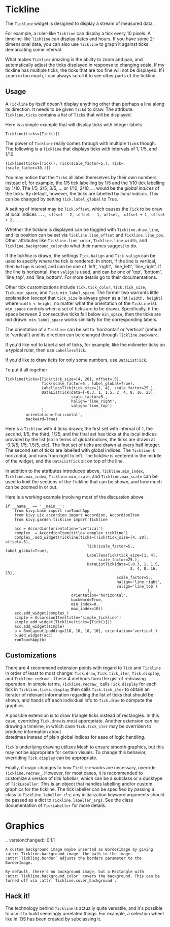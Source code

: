 Tickline
========

The `Tickline` widget is designed to display a stream of measured data.

For example, a ruler-like `Tickline` can 
display a tick every 10 pixels. A timeline-like `Tickline` can display
dates and hours. If you have some 2-dimensional data, you can also use 
`Tickline` to graph it against ticks demarcating some interval.

What makes `Tickline` amazing is the ability to zoom and pan, and 
automatically adjust the ticks displayed in response to changing scale. 
If my tickline has multiple ticks, the ticks that are too fine will not 
be displayed. If I zoom in too much, I can always scroll it to see other parts 
of the tickline.

Usage
-----

A `Tickline` by itself doesn't display anything other than perhaps
a line along its direction. It needs to be given `Tick`s to draw. The
attribute `Tickline.ticks` contains a list of `Tick`s that will
be displayed. 

Here is a simple example that will display ticks with integer labels

    Tickline(ticks=[Tick()])

The power of `Tickline` really comes through with multiple `Tick`s
though. The following is a `Tickline` that displays ticks with intervals
of 1, 1/5, and 1/10

    Tickline(ticks=[Tick(), Tick(scale_factor=5.), Tick=(scale_factor=10.)])
    
You may notice that the `Tick`s all label themselves by their *own* 
numbers, instead of, for example, the 1/5 tick labelling by 1/5 and the 1/10
tick labelling by 1/10. The 1/5, 2/5, 3/5, ... or 1/10, 2/10, ... would be
the *global indices* of the ticks. By default, however, the ticks are labelled
by *local indices*. This can be changed by setting `Tick.label_global` 
to True. 

A setting of interest may be `Tick.offset`, which causes the `Tick`
to be draw at local indices ``..., offset - 2, offset - 1, offset, 
offset + 1, offset + 2, ...``.

Whether the tick*line* is displayed can be toggled with 
`Tickline.draw_line`, and its position can be set via
`Tickline.line_offset` and `Tickline.line_pos`. Other attributes
like `Tickline.line_color`, `Tickline.line_width`, 
and `Tickline.background_color` do what their names suggest to do.

If the tick*line* is drawn, the settings `Tick.halign` and 
`Tick.valign` can be used to specify where the tick is rendered. In short,
if the line is vertical, then ``halign`` is used, and can be one of
'left', 'right', 'line_left', 'line_right'. If the line is horizontal, then
``valign`` is used, and can be one of 'top', 'bottom', 'line_top', 
and 'line_bottom'. For more details go to their documentations.

Other tick customizations include `Tick.tick_color`, 
`Tick.tick_size`, `Tick.min_space`, and `Tick.min_label_space`.
The former two warrants little explanation (except that ``tick_size`` is
always given as a list ``[width, height]`` where ``width < height``, no matter
what the orientation of the `Tickline` is). ``min_space`` controls
when a set of ticks are to be drawn. Specifically, if the space between 2 
consecutive ticks fall below ``min_space``, then the ticks are not drawn.
``min_label_space`` works similarly for the corresponding labels.

The orientation of a `Tickline` can be set to 'horizontal' or 'vertical'
(default to 'vertical') and its direction can be changed through 
`Tickline.backward`.

If you'd like not to label a set of ticks, for example, like the milimeter ticks
on a typical ruler, then use `LabellessTick`. 

If you'd like to draw ticks for only some numbers, use `DataListTick`.

To put it all together

    Tickline(ticks=[Tick(tick_size=[4, 20], offset=.5),
                    Tick(scale_factor=5., label_global=True),
                    LabellessTick(tick_size=[1, 4], scale_factor=25.),
                    DataListTick(data=[-0.3, 1, 1.5, 2, 4, 8, 16, 23],
                                 scale_factor=5.,
                                 halign='line_right',
                                 valign='line_top')
                    ],
             orientation='horizontal',
             backward=True)
            
Here's a `Tickline` with 4 ticks drawn; 
the first set with interval of 1, the second, 1/5, the third, 1/25, and
the final set has ticks at the local indices provided by the list (so in
terms of global indices, the ticks are drawn at -0.3/5, 1/5, 1.5/5, etc).
The first set of ticks are drawn at every half integer. The second set of
ticks are labelled with global indices. The `Tickline` is horizontal,
and runs from right to left. The tick*line* is centered in the middle of the
widget, and the `DataListTick` sit on top of the line.

In addition to the attributes introduced above, `Tickline.min_index`,
`Tickline.max_index`, `Tickline.min_scale`, and 
`Tickline.max_scale` can be used to limit the sections of the Tickline
that can be shown, and how much can be zoomed in or out.

Here is a working example involving most of the discussion above

	if __name__ == '__main__':
	    from kivy.base import runTouchApp
	    from kivy.uix.accordion import Accordion, AccordionItem
	    from kivy.garden.tickline import Tickline
	    
	    acc = Accordion(orientation='vertical')
	    complex_ = AccordionItem(title='complex_tickline')
	    complex_.add_widget(Tickline(ticks=[Tick(tick_size=[4, 20], offset=.5),
	                                    Tick(scale_factor=5., label_global=True),
	                                    LabellessTick(tick_size=[1, 4],
	                                         scale_factor=25.),
	                                    DataListTick(data=[-0.3, 1, 1.5,
	                                                       2, 4, 8, 16, 23],
	                                                 scale_factor=5.,
	                                                 halign='line_right',
	                                                 valign='line_top')
	                                    ],
	                             orientation='horizontal',
	                             backward=True,
	                             min_index=0,
	                             max_index=10))
	    acc.add_widget(complex_)
	    simple = AccordionItem(title='simple_tickline')
	    simple.add_widget(Tickline(ticks=[Tick()]))
	    acc.add_widget(simple)
	    b = BoxLayout(padding=[10, 10, 10, 10], orientation='vertical')
	    b.add_widget(acc)
	    runTouchApp(b)

Customizations
--------------

There are 4 recommend extension points with regard to `Tick` and
`Tickline` in order of least to most change:
`Tick.draw`, `Tick.tick_iter`, `Tick.display`, and 
`Tickline.redraw_`. These 4 methods form the gist of redrawing operation.
In simple terms, `Tickline.redraw_` calls `Tick.display` for each
tick in `Tickline.ticks`. ``display`` then calls `Tick.tick_iter`
to obtain an iterator of relevant information regarding the list of ticks
that should be shown, and hands off each individual info to `Tick.draw`
to compute the graphics. 

A possible extension is to draw triangle ticks instead
of rectangles. In this case, overriding `Tick.draw` is most appropriate.
Another extension can be drawing a timeline, in which case 
`Tick.tick_iter` may be overriden to produce information about  
datetimes instead of plain global indices for ease of logic handling.

`Tick`'s underlying drawing utilizes Mesh to ensure smooth graphics,
but this may not be appropriate for certain visuals. To change this behavior,
overriding `Tick.display` can be appropriate. 

Finally, if major changes to how `Tickline` works are necessary,
override `Tickline.redraw_`. However, for most cases, it is recommended
to customize a version of *tick labeller*, which can be a subclass or
a ducktype of `TickLabeller`. This is an object that handles
labelling and/or custom graphics for the tickline. The tick labeller can
be specified by passing a class to `Tickline.labeller_cls`; any
initialization keyword arguments should be passed as a dict to
`Tickline.labeller_args`. See the class documentation
of `TickLabeller` for more details.

Graphics
========

.. versionchanged:: 0.1.1

    A custom background image maybe inserted as BorderImage by giving
    :attr:`Tickline.background_image` the path to the image.
    :attr:`Tickling.border` adjusts the borders parameter to the BorderImage.
    
    By default, there's no background image, but a Rectangle with 
    :attr:`Tickline.background_color` covers the background. This can be
    turned off via :attr:`Tickline.cover_background`.
    
Hack it!
--------

The technology behind `Tickline` is actually quite versatile, and
it's possible to use it to build seemingly unrelated things. For example,
a selection wheel like in iOS has been created by subclassing it.